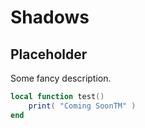 # Shadows

## Placeholder

Some fancy description.

```lua
local function test()
    print( "Coming SoonTM" )
end
```
